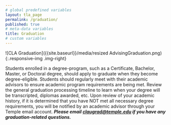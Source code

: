 ```yaml
---
# global predefined variables
layout: tla_page
permalink: /graduation/
published: true
# meta-data variables
title: Graduation
# custom variables
---
```

![CLA Graduation]({{site.baseurl}}/media/resized AdvisingGraduation.png){:.responsive-img .img-right}

Students enrolled in a degree-program, such as a Certificate, Bachelor, Master, or Doctoral degree, should apply to graduate when they become degree-eligible. Students should regularly meet with their academic advisors to ensure academic program requirements are being met. Review the general graduation processing timeline to learn when your degree will be transcripted, diplomas awarded, etc. Upon review of your academic history, if it is determined that you have NOT met all necessary degree requirements, you will be notified by an academic advisor through your Temple email account. _**Please email [claugrad@temple.edu](mailto:claugrad@temple.edu) if you have any graduation-related questions.**_

